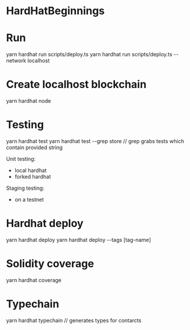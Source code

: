 # HardHatBeginnings

# Run

yarn hardhat run scripts/deploy.ts
yarn hardhat run scripts/deploy.ts --network localhost

# Create localhost blockchain

yarn hardhat node

# Testing

yarn hardhat test
yarn hardhat test --grep store // grep grabs tests which contain provided string

Unit testing:

-   local hardhat
-   forked hardhat

Staging testing:

-   on a testnet

# Hardhat deploy

yarn hardhat deploy
yarn hardhat deploy --tags [tag-name]

# Solidity coverage

yarn hardhat coverage

# Typechain

yarn hardhat typechain // generates types for contarcts
